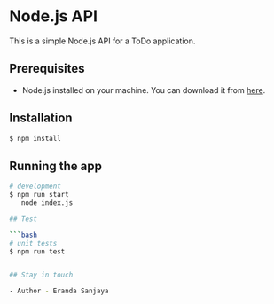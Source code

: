 # Node.js API

This is a simple Node.js API for a ToDo application.

## Prerequisites

- Node.js installed on your machine. You can download it from [here](https://nodejs.org/).

## Installation

```bash
$ npm install
```

## Running the app

```bash
# development
$ npm run start
   node index.js

## Test

```bash
# unit tests
$ npm run test


## Stay in touch

- Author - Eranda Sanjaya
